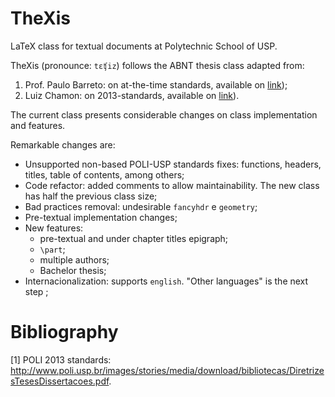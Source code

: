TheXis
=======

LaTeX class for textual documents at Polytechnic School of USP.

TheXis (pronounce: `tɛʧiz`) follows the ABNT thesis class adapted from: 

1. Prof. Paulo Barreto: on at-the-time standards, available on [link](https://www.ime.usp.br/~leofl/tex/));
2. Luiz Chamon: on 2013-standards, available on [link](https://github.com/lfochamon/poliTeX)). 

The current class presents considerable changes on class implementation and features. 

Remarkable changes are:

+ Unsupported non-based POLI-USP standards fixes: functions, headers, titles, table of contents, among others;
+ Code refactor: added comments to allow maintainability. The new class has half the previous class size;
+ Bad practices removal: undesirable ```fancyhdr``` e ```geometry```;
+ Pre-textual implementation changes;
+ New features: 
    - pre-textual and under chapter titles epigraph;
    - `\part`;
    - multiple authors;
    - Bachelor thesis;
+ Internacionalization: supports `english`. "Other languages" is the next step ;

# Bibliography

[1] POLI 2013 standards: http://www.poli.usp.br/images/stories/media/download/bibliotecas/DiretrizesTesesDissertacoes.pdf.

